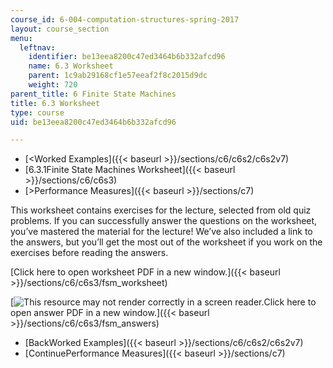 ```yaml
---
course_id: 6-004-computation-structures-spring-2017
layout: course_section
menu:
  leftnav:
    identifier: be13eea8200c47ed3464b6b332afcd96
    name: 6.3 Worksheet
    parent: 1c9ab29168cf1e57eeaf2f8c2015d9dc
    weight: 720
parent_title: 6 Finite State Machines
title: 6.3 Worksheet
type: course
uid: be13eea8200c47ed3464b6b332afcd96

---
```


*   [<Worked Examples]({{< baseurl >}}/sections/c6/c6s2/c6s2v7)
*   [6.3.1Finite State Machines Worksheet]({{< baseurl >}}/sections/c6/c6s3)
*   [\>Performance Measures]({{< baseurl >}}/sections/c7)

This worksheet contains exercises for the lecture, selected from old quiz problems. If you can successfully answer the questions on the worksheet, you’ve mastered the material for the lecture! We’ve also included a link to the answers, but you’ll get the most out of the worksheet if you work on the exercises before reading the answers.

[Click here to open worksheet PDF in a new window.]({{< baseurl >}}/sections/c6/c6s3/fsm_worksheet)

[![This resource may not render correctly in a screen reader.](/images/inacessible.gif)Click here to open answer PDF in a new window.]({{< baseurl >}}/sections/c6/c6s3/fsm_answers)

*   [BackWorked Examples]({{< baseurl >}}/sections/c6/c6s2/c6s2v7)
*   [ContinuePerformance Measures]({{< baseurl >}}/sections/c7)